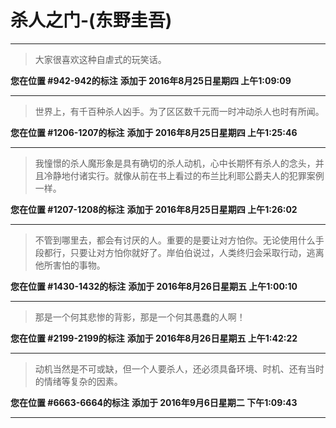 # 杀人之门-(东野圭吾)

---

> 大家很喜欢这种自虐式的玩笑话。

**您在位置 #942-942的标注** **添加于 2016年8月25日星期四 上午1:09:09**

---

> 世界上，有千百种杀人凶手。为了区区数千元而一时冲动杀人也时有所闻。

**您在位置 #1206-1207的标注** **添加于 2016年8月25日星期四 上午1:25:46**

---

> 我憧憬的杀人魔形象是具有确切的杀人动机，心中长期怀有杀人的念头，并且冷静地付诸实行。就像从前在书上看过的布兰比利耶公爵夫人的犯罪案例一样。

**您在位置 #1207-1208的标注** **添加于 2016年8月25日星期四 上午1:26:02**

---

> 不管到哪里去，都会有讨厌的人。重要的是要让对方怕你。无论使用什么手段都行，只要让对方怕你就好了。岸伯伯说过，人类终归会采取行动，逃离他所害怕的事物。

**您在位置 #1430-1432的标注** **添加于 2016年8月26日星期五 上午1:00:10**

---

> 那是一个何其悲惨的背影，那是一个何其愚蠢的人啊！

**您在位置 #2199-2199的标注** **添加于 2016年8月26日星期五 上午1:42:22**

---

> 动机当然是不可或缺，但一个人要杀人，还必须具备环境、时机、还有当时的情绪等复杂的因素。

**您在位置 #6663-6664的标注** **添加于 2016年9月6日星期二 下午1:09:43**

---

